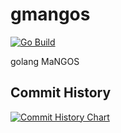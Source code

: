 # gmangos

[![Go Build](https://github.com/lrx0014/gmangos/actions/workflows/go.yml/badge.svg?branch=master)](https://github.com/lrx0014/gmangos/actions/workflows/go.yml/badge.svg?branch=master)

golang MaNGOS

## Commit History

[![Commit History Chart](https://commit-history-api.herokuapp.com/svg?repos=lrx0014/gmangos&type=Date)](https://the-commit-history.vercel.app/#lrx0014/gmangos&Date)
